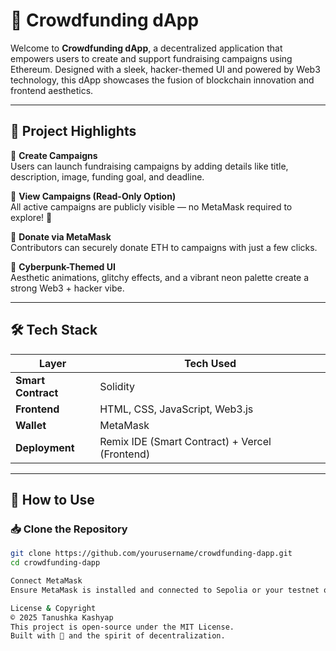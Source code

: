 # 🧠 Crowdfunding dApp

Welcome to **Crowdfunding dApp**, a decentralized application that empowers users to create and support fundraising campaigns using Ethereum. Designed with a sleek, hacker-themed UI and powered by Web3 technology, this dApp showcases the fusion of blockchain innovation and frontend aesthetics.

---

## 📌 Project Highlights

🔹 **Create Campaigns**  
Users can launch fundraising campaigns by adding details like title, description, image, funding goal, and deadline.

🔹 **View Campaigns (Read-Only Option)**  
All active campaigns are publicly visible — no MetaMask required to explore! 👀

🔹 **Donate via MetaMask**  
Contributors can securely donate ETH to campaigns with just a few clicks.

🔹 **Cyberpunk-Themed UI**  
Aesthetic animations, glitchy effects, and a vibrant neon palette create a strong Web3 + hacker vibe.

---

## 🛠️ Tech Stack

| Layer | Tech Used |
|-------|-----------|
| **Smart Contract** | Solidity |
| **Frontend** | HTML, CSS, JavaScript, Web3.js |
| **Wallet** | MetaMask |
| **Deployment** | Remix IDE (Smart Contract) + Vercel (Frontend) |

---

## 🧪 How to Use

### 📥 Clone the Repository
```bash
git clone https://github.com/yourusername/crowdfunding-dapp.git
cd crowdfunding-dapp

Connect MetaMask
Ensure MetaMask is installed and connected to Sepolia or your testnet of choice.

License & Copyright
© 2025 Tanushka Kashyap
This project is open-source under the MIT License.
Built with 💚 and the spirit of decentralization.
